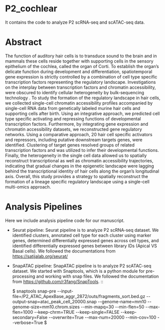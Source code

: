# P2_cochlear
It contains the code to analyze P2 scRNA-seq and scATAC-seq data. 


Abstract
============================

The function of auditory hair cells is to transduce sound to the brain and in mammals these cells reside together with supporting cells in the sensory epithelium of the cochlea, called the organ of Corti. To establish the organ’s delicate function during development and differentiation, spatiotemporal gene expression is strictly controlled by a combination of cell type specific transcription factors representing the regulatory landscape. Investigations on the interplay between transcription factors and chromatin accessibility, were obscured to identify cellular heterogeneity by bulk-sequencing technology . To study the formation of the regulatory landscape in hair cells, we collected single-cell chromatin accessibility profiles accompanied by single-cell RNA data from genetically labeled murine hair cells and supporting cells after birth. Using an integrative approach, we predicted cell type specific activating and repressing functions of developmental transcription factors. Furthermore, by integrating gene expression and chromatin accessibility datasets, we reconstructed gene regulatory networks. Using a comparative approach, 20 hair cell specific activators and repressors, including putative downstream targets genes, were identified. Clustering of target genes resolved groups of related transcription factors and was utilized to infer their developmental functions. Finally, the heterogeneity in the single cell data allowed us to spatially reconstruct transcriptional as well as chromatin accessibility trajectories, indicating that gradual changes in the epigenetic landscape were lagging behind the transcriptional identity of hair cells along the organ’s longitudinal axis. Overall, this study provides a strategy to spatially reconstruct the formation of a lineage specific regulatory landscape using a single-cell multi-omics approach.


Analysis Pipelines
============================

Here we include analysis pipeline code for our manuscript. 
* Seurat pipeline: Seurat pipeline is to analyze P2 scRNA-seq dataset. We identified clusters, annotated cell type for each cluster using marker genes, determined differentially expressed genes across cell types, and identified differentially expressed genes between library IDs (Apical VS Basal cells). We followed the documentations from https://satijalab.org/seurat/
* SnapATAC pipeline: SnapATAC pipeline is to analyze P2 scATAC-seq dataset. We started with Snaptools, which is a python module for pre-processing and working with snap files. We followed the documentation from https://github.com/r3fang/SnapTools. ::

  $ snaptools snap-pre --input-file=/P2_ATAC_ApexBase_aggr_2872/outs/fragments_sort.bed.gz --output-snap=atac_peak_cell_20000.snap --genome-name=mm10 --genome-size=mm10.chrom.sizes --min-mapq=30 --min-flen=50 --max-flen=1000 --keep-chrm=TRUE --keep-single=FALSE --keep-secondary=False --overwrite=True --max-num=20000 --min-cov=100 --verbose=True
  $
